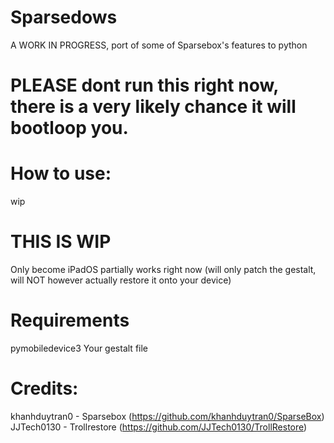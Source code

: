 # Sparsedows
A WORK IN PROGRESS, port of some of Sparsebox's features to python

# PLEASE dont run this right now, there is a very likely chance it will bootloop you.

# How to use:

wip

# THIS IS WIP
Only become iPadOS partially works right now (will only patch the gestalt, will NOT however actually restore it onto your device)

# Requirements

pymobiledevice3
Your gestalt file

# Credits:

khanhduytran0 - Sparsebox (https://github.com/khanhduytran0/SparseBox)
JJTech0130 - Trollrestore (https://github.com/JJTech0130/TrollRestore)
